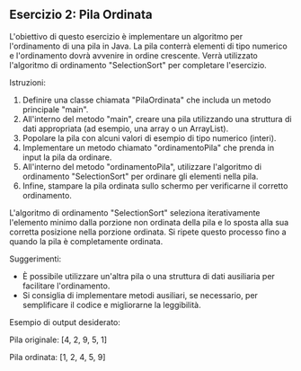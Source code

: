 ## Esercizio 2: Pila Ordinata

L'obiettivo di questo esercizio è implementare un algoritmo per l'ordinamento di una pila in Java. La pila conterrà elementi di tipo numerico e l'ordinamento dovrà avvenire in ordine crescente. Verrà utilizzato l'algoritmo di ordinamento "SelectionSort" per completare l'esercizio.

Istruzioni:
1. Definire una classe chiamata "PilaOrdinata" che includa un metodo principale "main".
2. All'interno del metodo "main", creare una pila utilizzando una struttura di dati appropriata (ad esempio, una array o un ArrayList).
3. Popolare la pila con alcuni valori di esempio di tipo numerico (interi).
4. Implementare un metodo chiamato "ordinamentoPila" che prenda in input la pila da ordinare.
5. All'interno del metodo "ordinamentoPila", utilizzare l'algoritmo di ordinamento "SelectionSort" per ordinare gli elementi nella pila.
6. Infine, stampare la pila ordinata sullo schermo per verificarne il corretto ordinamento.

L'algoritmo di ordinamento "SelectionSort" seleziona iterativamente l'elemento minimo dalla porzione non ordinata della pila e lo sposta alla sua corretta posizione nella porzione ordinata. Si ripete questo processo fino a quando la pila è completamente ordinata.

Suggerimenti:

* È possibile utilizzare un'altra pila o una struttura di dati ausiliaria per facilitare l'ordinamento.
* Si consiglia di implementare metodi ausiliari, se necessario, per semplificare il codice e migliorarne la leggibilità.

Esempio di output desiderato:

Pila originale: [4, 2, 9, 5, 1]

Pila ordinata: [1, 2, 4, 5, 9]